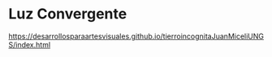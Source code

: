 # Luz Convergente

https://desarrollosparaartesvisuales.github.io/tierroincognitaJuanMiceliUNGS/index.html